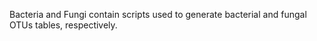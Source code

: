 Bacteria and Fungi contain scripts used to generate bacterial and fungal OTUs tables, respectively. 
